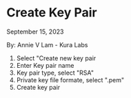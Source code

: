# Create Key Pair

September 15, 2023

By:  Annie V Lam - Kura Labs

1.  Select "Create new key pair
2.  Enter Key pair name
3.  Key pair type, select "RSA"
4.  Private key file formate, select ".pem"
5.  Create key pair


